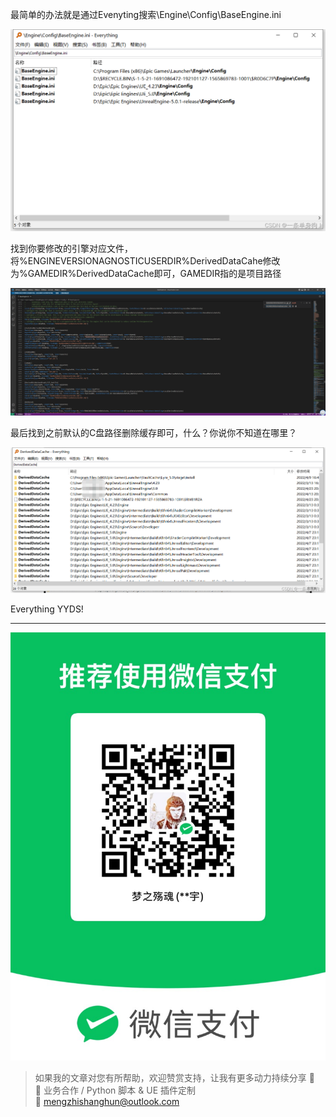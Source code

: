 最简单的办法就是通过Evenyting搜索\Engine\Config\BaseEngine.ini

![](https://raw.githubusercontent.com/mengzhishanghun/mengzhishanghun/main/Blog/Assets/%E5%9B%BE%E7%89%87/Pasted%20image%2020240605114758.png)

找到你要修改的引擎对应文件，将%ENGINEVERSIONAGNOSTICUSERDIR%DerivedDataCahe修改为%GAMEDIR%DerivedDataCache即可，GAMEDIR指的是项目路径  

![](https://raw.githubusercontent.com/mengzhishanghun/mengzhishanghun/main/Blog/Assets/%E5%9B%BE%E7%89%87/Pasted%20image%2020240605114809.png)

最后找到之前默认的C盘路径删除缓存即可，什么？你说你不知道在哪里？  

![](https://raw.githubusercontent.com/mengzhishanghun/mengzhishanghun/main/Blog/Assets/%E5%9B%BE%E7%89%87/Pasted%20image%2020240605114817.png)

Everything YYDS!

---

![微信支付](https://raw.githubusercontent.com/mengzhishanghun/mengzhishanghun/main/PayCodes/WeChatPay.jpg)

> 如果我的文章对您有所帮助，欢迎赞赏支持，让我有更多动力持续分享 🙏  
> 💼 业务合作 / Python 脚本 & UE 插件定制  
> 📧 [mengzhishanghun@outlook.com](mengzhishanghun@outlook.com)